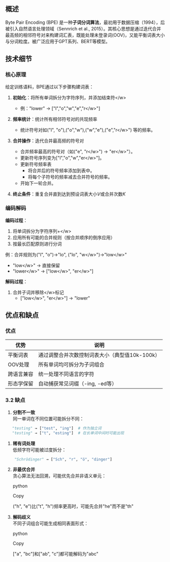 ## 概述

Byte Pair Encoding (BPE) 是一种**子词分词算法**，最初用于数据压缩（1994），后被引入自然语言处理领域（Sennrich et al., 2015）。其核心思想是通过迭代合并最高频的相邻符号对来构建词汇表，既能处理未登录词(OOV)，又能平衡词表大小与分词粒度。被广泛应用于GPT系列、BERT等模型。

## 技术细节

### 核心原理

给定训练语料，BPE通过以下步骤构建词表：

1. **初始化**：将所有单词拆分为字符序列，并添加结束符\</w\>
   - 例："lower" → \["l","o","w","e","r\</w\>"\]

2. **频率统计**：统计所有相邻符号对的共现频率
   - 统计符号对如("l", "o"),("o","w"),("w","e"),("e","r\</w\>") 等的频率。

3. **合并操作**：迭代合并最高频的符号对
   - 合并频率最高的符号对（如("e", "r\</w\>") → "er\</w\>"）。
   - 更新符号序列变为\["l","o","w","er\</w\>"\]。
   - 更新符号频率表
      - 将合并后的符号频率添加到表中。
      - 将每个子符号的频率减去合并符号的频率。
   - 开始下一轮合并。

4. **终止条件**：重复合并直到达到预设词表大小$V$或合并次数$K$

### 编码解码

**编码过程**：
1. 将单词拆分为字符序列+\</w\>
2. 应用所有可能的合并规则（按合并顺序的倒序应用）
3. 按最长匹配原则进行分词

例：合并规则为("l", "o")→"lo", ("lo", "w\</w\>")→"low\</w\>"
- "low\</w\>" → 直接保留
- "lower\</w\>" → \["low\</w\>", "er\</w\>"\]

**解码过程**：
1. 合并子词并移除\</w\>标记
   - \["low\</w\>", "er\</w\>"\] → "lower"

## 优点和缺点

### 优点
| 优势 | 说明 |
|------|------|
| 平衡词表 | 通过调整合并次数控制词表大小（典型值10k-100k）|
| OOV处理 | 所有单词均可拆分为子词组合 |
| 跨语言兼容 | 统一处理不同语言的字符 |
| 形态学保留 | 自动捕获常见词缀（-ing, -ed等） |
### 3.2 缺点

1. **分割不一致**  
   同一单词在不同位置可能拆分不同：

```python
   "testing" → ["test", "ing"]  # 作为独立词
   "testing" → ["t", "esting"]  # 在长单词中间时可能出现
```

1. **稀有词处理**  
   低频字符可能被过度拆分：

```python
    "Schrödinger" → ["Sch", "r", "ö", "dinger"]
```
    
2. **非最优合并**  
    贪心算法无法回溯，可能优先合并非语义单元：
    
    python
    
    Copy
    
    ("h", "e")比("t", "h")频率更高时，可能先合并"he"而不是"th"
    
3. **解码歧义**  
    不同子词组合可能生成相同表面形式：
    
    python
    
    Copy
    
    ["a", "bc"]和["ab", "c"]都可能解码为"abc"